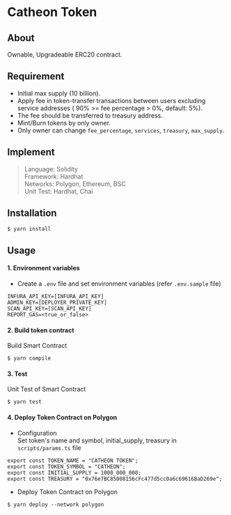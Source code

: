 # Catheon Token

## About
Ownable, Upgradeable ERC20 contract.

## Requirement
- Initial max supply (10 billion).
- Apply fee in token-transfer transactions between users excluding service addresses ( 90% >= fee percentage > 0%, default: 5%).
- The fee should be transferred to treasury address.
- Mint/Burn tokens by only owner.
- Only owner can change `fee_percentage`, `services`, `treasury`, `max_supply`.

## Implement
> Language: Solidity  
> Framework: Hardhat  
> Networks: Polygon, Ethereum, BSC  
> Unit Test: Hardhat, Chai

## Installation
```shell
$ yarn install
```

## Usage

#### 1. Environment variables
- Create a `.env` file and set environment variables (refer `.env.sample` file)
```
INFURA_API_KEY=[INFURA_API_KEY]
ADMIN_KEY=[DEPLOYER_PRIVATE_KEY]
SCAN_API_KEY=[SCAN_API_KEY]
REPORT_GAS=<true_or_false>
```

#### 2. Build token contract
Build Smart Contract
```shell
$ yarn compile
```

#### 3. Test
Unit Test of Smart Contract
```shell
$ yarn test
```

#### 4. Deploy Token Contract on Polygon

- Configuration  
  Set token's name and symbol, initial_supply, treasury in `scripts/params.ts` file

```shell
export const TOKEN_NAME = "CATHEON TOKEN";
export const TOKEN_SYMBOL = "CATHEON";
export const INITIAL_SUPPLY = 1000_000_000;
export const TREASURY = "0x76e7BC85008156cFc477d5cc0a6c69616BaD269e";
```

- Deploy Token Contract on Polygon

```shell
$ yarn deploy --network polygon
```

